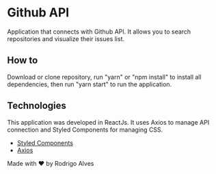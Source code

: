 # Github API

Application that connects with Github API. It allows you to search repositories and visualize their issues list.

## How to

Download or clone repository, run "yarn" or "npm install" to install all dependencies, then run "yarn start" to run the application.

## Technologies

This application was developed in ReactJs. It uses Axios to manage API connection and Styled Components for managing CSS.

* [Styled Components](https://styled-components.com/)
* [Axios](https://github.com/axios/axios)

Made with :heart: by Rodrigo Alves


